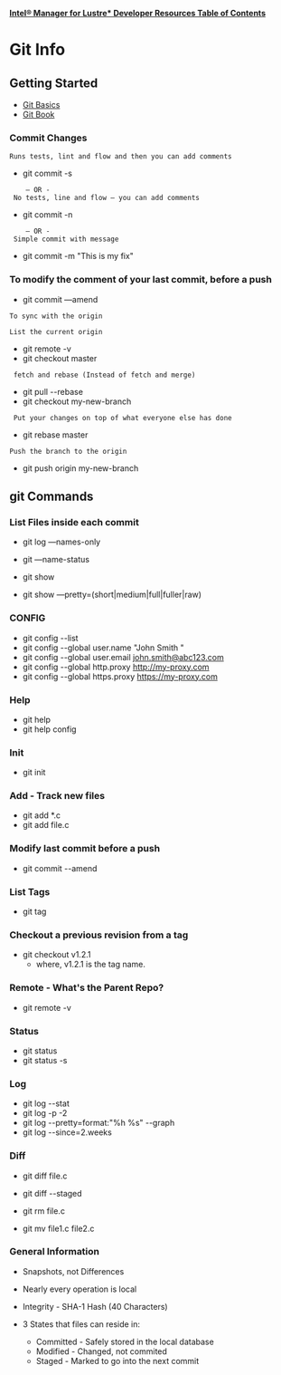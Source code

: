 [**Intel® Manager for Lustre\* Developer Resources Table of Contents**](README.md)

# Git Info

## Getting Started
* [Git Basics](https://git-scm.com/book/en/v2/Getting-Started-Git-Basics)
* [Git Book](https://git-scm.com/book/en/v2)


 ### Commit Changes
 ``` 
 Runs tests, lint and flow and then you can add comments 
 ```
* git commit -s 
```
    — OR -
 No tests, line and flow — you can add comments
 ```
* git commit -n
```
    — OR -
 Simple commit with message
```
  * git commit -m "This is my fix"


 ### To modify the comment of your last commit, before a push
 
  * git commit —amend
 
 ```
 To sync with the origin
 ```
 
 ```List the current origin```
  * git remote -v
  * git checkout master

``` fetch and rebase (Instead of fetch and merge)```
  * git pull  --rebase
  * git checkout my-new-branch

``` Put your changes on top of what everyone else has done```
  * git rebase master	
 
```Push the branch to the origin```

  * git push origin my-new-branch


## git Commands


### List Files inside each commit

* git log —names-only
* git —name-status

* git show
* git show —pretty=(short|medium|full|fuller|raw)


### CONFIG
* git config --list
* git config --global user.name "John Smith "
* git config --global user.email john.smith@abc123.com
* git config --global http.proxy http://my-proxy.com
* git config --global https.proxy https://my-proxy.com


### Help
* git help  <verb>
* git help config

### Init
* git init
 
### Add - Track new files
* git add *.c
* git add file.c

### Modify last commit before a push
* git commit  --amend

### List Tags
* git tag

### Checkout a previous revision from a tag
* git checkout v1.2.1
  * where, v1.2.1 is the tag name.

### Remote - What's the Parent Repo?
* git remote -v
 
### Status
* git status
* git status -s

### Log
* git log --stat
* git log  -p  -2
* git log  --pretty=format:"%h  %s"  --graph
* git log  --since=2.weeks

### Diff
* git diff  file.c
* git diff  --staged
 
* git rm file.c
* git mv file1.c  file2.c
 

### General Information
* Snapshots, not Differences

* Nearly every operation is local

* Integrity - SHA-1 Hash (40 Characters)

* 3 States that files can reside in:
    * Committed - Safely stored in the local database
    * Modified - Changed, not commited
    * Staged - Marked to go into the next commit


